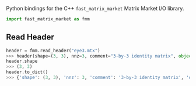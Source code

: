 Python bindings for the C++ `fast_matrix_market` Matrix Market I/O library.

```python
import fast_matrix_market as fmm
```

## Read Header
```python
header = fmm.read_header("eye3.mtx")
>>> header(shape=(3, 3), nnz=3, comment="3-by-3 identity matrix", object="matrix", format="coordinate", field="real", symmetry="general")
header.shape
>>> (3, 3)
header.to_dict()
>>> {'shape': (3, 3), 'nnz': 3, 'comment': '3-by-3 identity matrix', 'object': 'matrix', 'format': 'coordinate', 'field': 'real', 'symmetry': 'general', 'nrows': 3, 'ncols': 3}
```